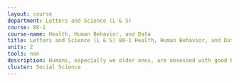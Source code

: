 ```yaml
---
layout: course 
department: Letters and Science (L & S)
course: 88-1
course-name: Health, Human Behavior, and Data
title: Letters and Science (L & S) 88-1 Health, Human Behavior, and Data
units: 2
tools: nan
description: Humans, especially we older ones, are obsessed with good health and longevity, and we are willing to pay for it. As a nation, Americans spend 17% of their incomes on health care, and that share has generally been rising above and beyond what one would expect based on aging of the population alone. In an era when the longevity gap between rich and poor may be widening, we are keenly interested in understanding and preventing health inequalities by improving the health of the disadvantaged. But what external elements and human behaviors produce good health? What kinds of influences reduce health? Is there a difference between activities that we observe healthy people engaging in and activities that actually improve health? The gold standard for disentangling cause and effect in medicine is the randomized controlled trial. But we suspect that many social and behavioral phenomena are important for population health but are never administered in specific dosages to randomly selected treatment and control groups. In this first year connector course, we will examine and discuss measures of human health and longevity alongside arrays of measurable influences on health, identifying the key questions traditionally addressed in health sciences and exploring the current frontier. We will develop broad knowledge of the metrics, methods, and challenges, and we will apply them toward understanding of current issues in health policy.
cluster: Social Science
---
```

